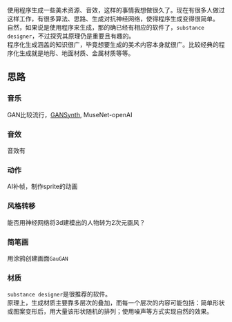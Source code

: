 使用程序生成一些美术资源、音效，这样的事情我想做很久了。现在有很多人做过这样工作，有很多算法、思路、生成对抗神经网络，使得程序生成变得很简单。   
自然，如果说是使用程序来生成，那的确已经有相应的软件了，`substance designer`，不过探究其原理仍是重要且有趣的。  
程序化生成涵盖的知识很广，毕竟想要生成的美术内容本身就很广。比较经典的程序化生成就是地形、地面材质、金属材质等等。  

## 思路
### 音乐
GAN比较流行，[GANSynth](https://arxiv.org/abs/1902.08710?), MuseNet-openAI
### 音效
音效有
### 动作
AI补帧，制作sprite的动画
### 风格转移
能否用神经网络将3d建模出的人物转为2次元画风？
### 简笔画
用涂鸦创建画面`GauGAN`
### 材质
`substance designer`是很推荐的软件。  
原理上，生成材质主要靠多层次的叠加，而每一个层次的内容可能包括：简单形状或图案变形后，用大量该形状随机的排列；使用噪声等方式实现自然的效果。